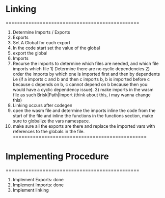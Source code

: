 # Linking
===============================================
1) Determine Imports / Exports
2) Exports
  1) Set A Global for each export
  2) In the code start set the value of the global
  3) export the global
3) Imports
  1) Recurse the imports to determine which files are needed, and which file imports which file
    1) Determine there are no cyclic dependencies
    2) order the imports by which one is imported first and then by dependents i.e (if a imports c and b and then c imports b, b is imported before c because c depends on b, c cannot depend on b because then you would have a cyclic dependency issue).
    3) make imports in the wasm file as such Brisk|Path|Import (think about this, i may wanna change this)
4) Linking occurs after codegen
  1) open the wasm file and determine the imports inline the code from the start of the file and inline the functions in the functions section, make sure to globalize the vars namespace.
  2) make sure all the exports are there and replace the imported vars with references to the globals in the file.
===============================================
# Implementing Procedure
===============================================
1) Implement Exports: done
2) Implement Imports: done
3) Implement linking